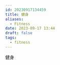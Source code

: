 ```yaml
---
id: 20230917134459
title: 健身
aliases:
  - Fitness
date: 2023-09-17 13:44
draft: false
tags:
  - fitness
---
```

健身